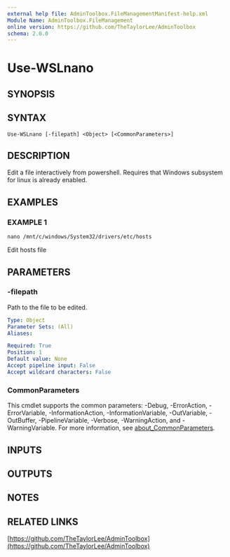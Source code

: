 ```yaml
---
external help file: AdminToolbox.FileManagementManifest-help.xml
Module Name: AdminToolbox.FileManagement
online version: https://github.com/TheTaylorLee/AdminToolbox
schema: 2.0.0
---
```


# Use-WSLnano

## SYNOPSIS

## SYNTAX

```
Use-WSLnano [-filepath] <Object> [<CommonParameters>]
```

## DESCRIPTION
Edit a file interactively from powershell.
Requires that Windows subsystem for linux is already enabled.

## EXAMPLES

### EXAMPLE 1
```
nano /mnt/c/windows/System32/drivers/etc/hosts
```

Edit hosts file

## PARAMETERS

### -filepath
Path to the file to be edited.

```yaml
Type: Object
Parameter Sets: (All)
Aliases:

Required: True
Position: 1
Default value: None
Accept pipeline input: False
Accept wildcard characters: False
```

### CommonParameters
This cmdlet supports the common parameters: -Debug, -ErrorAction, -ErrorVariable, -InformationAction, -InformationVariable, -OutVariable, -OutBuffer, -PipelineVariable, -Verbose, -WarningAction, and -WarningVariable. For more information, see [about_CommonParameters](http://go.microsoft.com/fwlink/?LinkID=113216).

## INPUTS

## OUTPUTS

## NOTES

## RELATED LINKS

[https://github.com/TheTaylorLee/AdminToolbox](https://github.com/TheTaylorLee/AdminToolbox)

